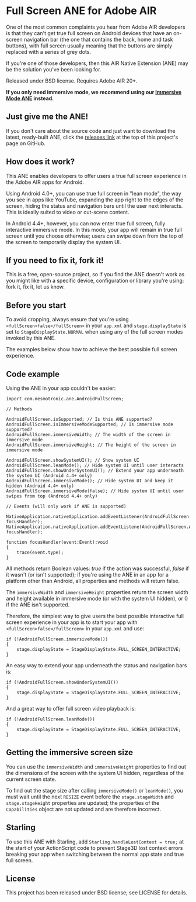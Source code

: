 Full Screen ANE for Adobe AIR
=============================

One of the most common complaints you hear from Adobe AIR developers is that they can't get true full screen on Android devices that have an on-screen navigation bar (the one that contains the back, home and task buttons), with full screen usually meaning that the buttons are simply replaced with a series of grey dots. 

If you're one of those developers, then this AIR Native Extension (ANE) may be the solution you've been looking for. 

Released under BSD license. Requires Adobe AIR 20+.

**If you only need immersive mode, we recommend using our [Immersive Mode ANE](https://github.com/mesmotronic/air-ane-immersivemode) instead.**

Just give me the ANE!
---------------------

If you don't care about the source code and just want to download the latest, ready-built ANE, click the [releases link](https://github.com/mesmotronic/air-ane-fullscreen/releases) at the top of this project's page on GitHub.

How does it work?
-----------------

This ANE enables developers to offer users a true full screen experience in the Adobe AIR apps for Android.

Using Android 4.0+, you can use true full screen in "lean mode", the way you see in apps like YouTube, expanding the app right to the edges of the screen, hiding the status and navigation bars until the user next interacts. This is ideally suited to video or cut-scene content.

In Android 4.4+, however, you can now enter true full screen, fully interactive immersive mode. In this mode, your app will remain in true full screen until you choose otherwise; users can swipe down from the top of the screen to temporarily display the system UI.

If you need to fix it, fork it!
-------------------------------

This is a free, open-source project, so if you find the ANE doesn't work as you might like with a specific device, configuration or library you're using: fork it, fix it, let us know.

Before you start
----------------

To avoid cropping, always ensure that you're using `<fullScreen>false</fullScreen>` in your `app.xml` and `stage.displayState` is set to `StageDisplayState.NORMAL` when using any of the full screen modes invoked by this ANE.

The examples below show how to achieve the best possible full screen experience.

Code example
------------

Using the ANE in your app couldn't be easier:

```as3
import com.mesmotronic.ane.AndroidFullScreen;

// Methods

AndroidFullScreen.isSupported; // Is this ANE supported?
AndroidFullScreen.isImmersiveModeSupported; // Is immersive mode supported?
AndroidFullScreen.immersiveWidth; // The width of the screen in immersive mode
AndroidFullScreen.immersiveHeight; // The height of the screen in immersive mode

AndroidFullScreen.showSystemUI(); // Show system UI
AndroidFullScreen.leanMode(); // Hide system UI until user interacts
AndroidFullScreen.showUnderSystemUI(); // Extend your app underneath the system UI (Android 4.4+ only)
AndroidFullScreen.immersiveMode(); // Hide system UI and keep it hidden (Android 4.4+ only)
AndroidFullScreen.immersiveMode(false); // Hide system UI until user swipes from top (Android 4.4+ only)

// Events (will only work if ANE is supported)

NativeApplication.nativeApplication.addEventListener(AndroidFullScreen.ANDROID_WINDOW_FOCUS_IN, focusHandler);
NativeApplication.nativeApplication.addEventListene(AndroidFullScreen.ANDROID_WINDOW_FOCUS_OUT, focusHandler);

function focusHandler(event:Event):void
{
	trace(event.type);
} 

```

All methods return Boolean values: *true* if the action was successful, *false* if it wasn't (or isn't supported); if you're using the ANE in an app for a platform other than Android, all properties and methods will return false.

The `immersiveWidth` and `immersiveHeight` properties return the screen width and height available in immersive mode (or with the system UI hidden), or 0 if the ANE isn't supported.

Therefore, the simplest way to give users the best possible interactive full screen experience in your app is to start your app with `<fullScreen>false</fullScreen>` in your `app.xml` and use:

```as3
if (!AndroidFullScreen.immersiveMode())
{
    stage.displayState = StageDisplayState.FULL_SCREEN_INTERACTIVE;
}
```

An easy way to extend your app underneath the status and navigation bars is:

```as3
if (!AndroidFullScreen.showUnderSystemUI())
{
    stage.displayState = StageDisplayState.FULL_SCREEN_INTERACTIVE;
}
```

And a great way to offer full screen video playback is:

```as3
if (!AndroidFullScreen.leanMode())
{
    stage.displayState = StageDisplayState.FULL_SCREEN_INTERACTIVE;
}
```

Getting the immersive screen size
---------------------------------

You can use the `immersiveWidth` and `immersiveHeight` properties to find out the dimensions of the screen with the system UI hidden, regardless of the current screen state.

To find out the stage size after calling `immersiveMode()` or `leanMode()`, you must wait until the next `RESIZE` event before the `stage.stageWidth` and `stage.stageHeight` properties are updated; the properties of the `Capabilities` object are not updated and are therefore incorrect.

Starling
--------

To use this ANE with Starling,  add `Starling.handleLostContext = true;` at the start of your ActionScript code to prevent Stage3D lost context errors breaking your app when switching between the normal app state and true full screen.

License
-------

This project has been released under BSD license; see LICENSE for details.
